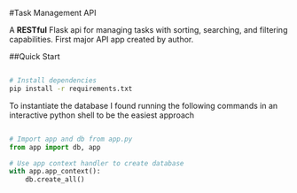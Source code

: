 #Task Management API

A **RESTful** Flask api for managing tasks with sorting, searching, and filtering capabilities.
First major API app created by author.

##Quick Start

```bash

# Install dependencies
pip install -r requirements.txt
```

To instantiate the database I found running the following commands in an interactive python shell to be the easiest approach

```python

# Import app and db from app.py
from app import db, app

# Use app context handler to create database
with app.app_context():
    db.create_all()
```
